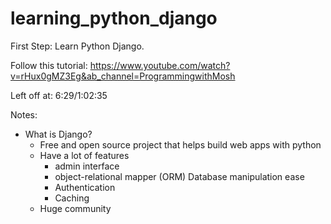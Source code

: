 # learning_python_django
First Step: Learn Python Django. 

Follow this tutorial: https://www.youtube.com/watch?v=rHux0gMZ3Eg&ab_channel=ProgrammingwithMosh

Left off at: 6:29/1:02:35

Notes:
- What is Django? 
  - Free and open source project that helps build web apps with python 
  - Have a lot of features
    - admin interface
    - object-relational mapper (ORM) Database manipulation ease
    - Authentication
    - Caching
  - Huge community